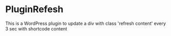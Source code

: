 # PluginRefesh
This is a WordPress plugin to update a div with class 'refresh content' every 3 sec with shortcode content
